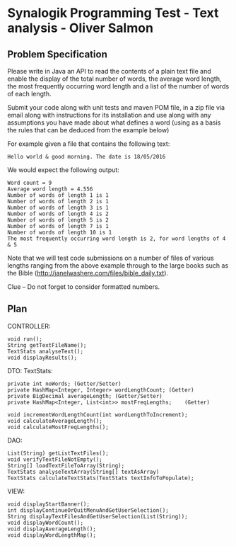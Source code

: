 Synalogik Programming Test - Text analysis - Oliver Salmon
======

## Problem Specification

Please write in Java an API to read the contents of a plain text file and enable the display of the total number of words, the average word length, the most frequently occurring word length and a list of the number of words of each length.

Submit your code along with unit tests and maven POM file, in a zip file via email along with instructions for its installation and use along with any assumptions you have made about what defines a word (using as a basis the rules that can be deduced from the example below) 

For example given a file that contains the following text:

	Hello world & good morning. The date is 18/05/2016

We would expect the following output:

	Word count = 9
	Average word length = 4.556
	Number of words of length 1 is 1
	Number of words of length 2 is 1
	Number of words of length 3 is 1
	Number of words of length 4 is 2
	Number of words of length 5 is 2
	Number of words of length 7 is 1
	Number of words of length 10 is 1
	The most frequently occurring word length is 2, for word lengths of 4 & 5

Note that we will test code submissions on a number of files of various lengths ranging from the above example through to the large books such as the Bible (http://janelwashere.com/files/bible_daily.txt).

Clue – Do not forget to consider formatted numbers.


## Plan

CONTROLLER:

	void run();
	String getTextFileName();
	TextStats analyseText();
	void displayResults();
	
DTO:
TextStats:

	private int noWords; (Getter/Setter)
	private HashMap<Integer, Integer> wordLengthCount; (Getter)
	private BigDecimal averageLength; (Getter/Setter)
	private HashMap<Integer, List<int>> mostFreqLengths;	(Getter)

	void incrementWordLengthCount(int wordLengthToIncrement);
	void calculateAverageLength();
	void calculateMostFreqLengths();

DAO:

	List(String) getListTextFiles();
	void verifyTextFileNotEmpty();
	String[] loadTextFileToArray(String);
	TextStats analyseTextArray(String[] textAsArray)
	TextStats calculateTextStats(TextStats textInfoToPopulate);

VIEW:

	void displayStartBanner();
	int displayContinueOrQuitMenuAndGetUserSelection();
	String displayTextFilesAndGetUserSelection(List(String));
	void displayWordCount();
	void displayAverageLength();
	void displayWordLengthMap();